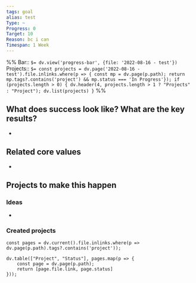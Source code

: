 ```yaml
---
tags: goal
alias: test
Type: ~
Progress: 0
Target: 10
Reason: bc i can
Timespan: 1 Week
---
```


%%
Bar:: `$= dv.view('progress-bar', {file: '2022-08-16 - test'})`
Projects:: `$= const projects = dv.page('2022-08-16 - test').file.inlinks.where(p => { const mp = dv.page(p.path); return mp.tags?.contains('project') && mp.status === 'In Progress'}); if (projects.length > 0) { dv.header(4, projects.length > 1 ? "Projects" : "Project"); dv.list(projects) }`
%%

## What does success look like? What are the key results?

* 

## Related core values

* 

## Projects to make this happen

### Ideas

* 

### Created projects

````dataviewjs
const pages = dv.current().file.inlinks.where(p => dv.page(p.path).tags?.contains('project'));

dv.table(["Project", "Status"], pages.map(p => {
	const page = dv.page(p.path); 
	return [page.file.link, page.status]
}));
````
